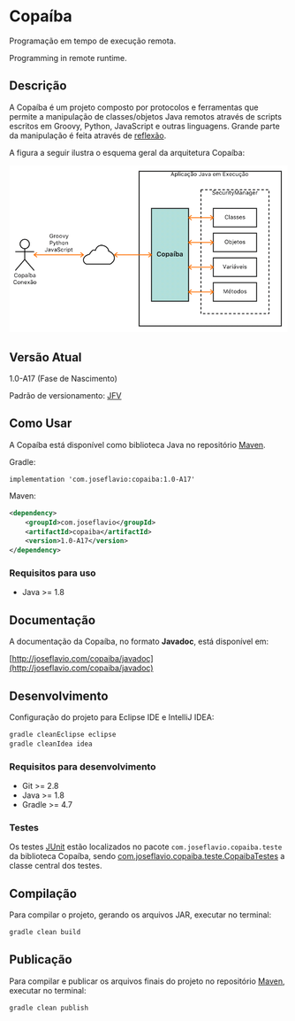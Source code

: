 # Copaíba

Programação em tempo de execução remota.

Programming in remote runtime.

## Descrição

A Copaíba é um projeto composto por protocolos e ferramentas que permite a manipulação de classes/objetos Java remotos através de scripts escritos em Groovy, Python, JavaScript e outras linguagens. Grande parte da manipulação é feita através de [reflexão](https://docs.oracle.com/javase/tutorial/reflect/).

A figura a seguir ilustra o esquema geral da arquitetura Copaíba:

<img src="projeto/EsquemaGeral.png">

## Versão Atual

1.0-A17 (Fase de Nascimento)

Padrão de versionamento: [JFV](http://joseflavio.com/jfv)

## Como Usar

A Copaíba está disponível como biblioteca Java no repositório [Maven](http://search.maven.org/#artifactdetails%7Ccom.joseflavio%7Ccopaiba%7C1.0-A17%7Cjar).

Gradle:

```
implementation 'com.joseflavio:copaiba:1.0-A17'
```

Maven:

```xml
<dependency>
    <groupId>com.joseflavio</groupId>
    <artifactId>copaiba</artifactId>
    <version>1.0-A17</version>
</dependency>
```

### Requisitos para uso

* Java >= 1.8

## Documentação

A documentação da Copaíba, no formato **Javadoc**, está disponível em:

[http://joseflavio.com/copaiba/javadoc](http://joseflavio.com/copaiba/javadoc)

## Desenvolvimento

Configuração do projeto para Eclipse IDE e IntelliJ IDEA:

```sh
gradle cleanEclipse eclipse
gradle cleanIdea idea
```

### Requisitos para desenvolvimento

* Git >= 2.8
* Java >= 1.8
* Gradle >= 4.7

### Testes

Os testes [JUnit](https://junit.org/junit4/) estão localizados no pacote `com.joseflavio.copaiba.teste` da biblioteca Copaíba, sendo [com.joseflavio.copaiba.teste.CopaibaTestes](https://github.com/joseflaviojr/copaiba/blob/master/fonte/com/joseflavio/copaiba/teste/CopaibaTestes.java) a classe central dos testes.

## Compilação

Para compilar o projeto, gerando os arquivos JAR, executar no terminal:

```sh
gradle clean build
```

## Publicação

Para compilar e publicar os arquivos finais do projeto no repositório [Maven](http://search.maven.org/#artifactdetails%7Ccom.joseflavio%7Ccopaiba%7C1.0-A17%7Cjar), executar no terminal:

```sh
gradle clean publish
```
